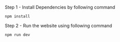 Step 1 - Install Dependencies by following command 
```
npm install
```
Step 2 - Run the website using following command 
```
npm run dev
```


